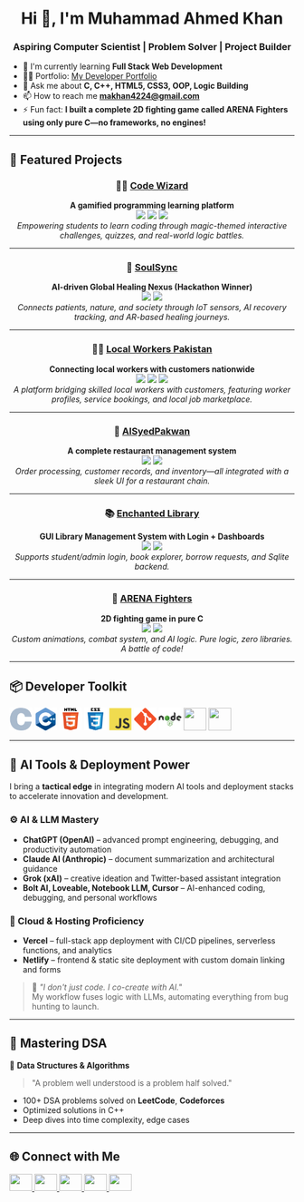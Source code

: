 <!--
**MuhammadAhmedKhan2006/MuhammadAhmedKhan2006** is a ✨ _special_ ✨ repository because its `README.md` (this file) appears on your GitHub profile.
-->

<h1 align="center">Hi 👋, I'm Muhammad Ahmed Khan</h1>
<h3 align="center">Aspiring Computer Scientist | Problem Solver | Project Builder</h3>

- 🌱 I'm currently learning **Full Stack Web Development**
- 👨‍💻 Portfolio: [My Developer Portfolio](https://my-portfolio-green-delta-93.vercel.app/)
- 💬 Ask me about **C, C++, HTML5, CSS3, OOP, Logic Building**
- 📫 How to reach me **makhan4224@gmail.com**
- ⚡ Fun fact: **I built a complete 2D fighting game called ARENA Fighters using only pure C—no frameworks, no engines!**

---

## 🚀 Featured Projects

<div align="center">

### 🧙‍♂️ [Code Wizard](https://github.com/MuhammadAhmedKhan2006/CodeWizard)
**A gamified programming learning platform**
<br>
<img src="https://img.shields.io/badge/Language-JavaScript-blue?style=for-the-badge&logo=javascript" />
<img src="https://img.shields.io/badge/Frontend-React-orange?style=for-the-badge&logo=react" />
<img src="https://img.shields.io/badge/Backend-Node.js-green?style=for-the-badge&logo=node.js" />
<br>
*Empowering students to learn coding through magic-themed interactive challenges, quizzes, and real-world logic battles.*

---

### 🧠 [SoulSync](https://github.com/MuhammadAhmedKhan2006/SoulSync)
**AI-driven Global Healing Nexus (Hackathon Winner)**
<br>
<img src="https://img.shields.io/badge/Tech-AWS_IoT,_Unity_AR,_Arduino-purple?style=for-the-badge" />
<img src="https://img.shields.io/badge/Focus-Healthcare_&_Eco-Wellness-red?style=for-the-badge" />
<br>
*Connects patients, nature, and society through IoT sensors, AI recovery tracking, and AR-based healing journeys.*

---

### 👷‍♂️ [Local Workers Pakistan](https://github.com/MuhammadAhmedKhan2006/LocalWorkersPakistan)
**Connecting local workers with customers nationwide**
<br>
<img src="https://img.shields.io/badge/Language-JavaScript-yellow?style=for-the-badge&logo=javascript" />
<img src="https://img.shields.io/badge/Backend-Node.js-green?style=for-the-badge&logo=node.js" />
<img src="https://img.shields.io/badge/Database-SQLite-blue?style=for-the-badge&logo=sqlite" />
<br>
*A platform bridging skilled local workers with customers, featuring worker profiles, service bookings, and local job marketplace.*

---

### 🥘 [AlSyedPakwan](https://github.com/MuhammadAhmedKhan2006/AlSyedPakwan)
**A complete restaurant management system**
<br>
<img src="https://img.shields.io/badge/Language-C++-blue?style=for-the-badge&logo=cplusplus" />
<img src="https://img.shields.io/badge/GUI-Qt-green?style=for-the-badge&logo=qt" />
<br>
*Order processing, customer records, and inventory—all integrated with a sleek UI for a restaurant chain.*

---

### 📚 [Enchanted Library](https://github.com/MuhammadAhmedKhan2006/Enchanted-Library)
**GUI Library Management System with Login + Dashboards**
<br>
<img src="https://img.shields.io/badge/C++-00599C?style=for-the-badge&logo=cplusplus&logoColor=white" />
<img src="https://img.shields.io/badge/Qt_GUI-Stylish-blueviolet?style=for-the-badge" />
<br>
*Supports student/admin login, book explorer, borrow requests, and Sqlite backend.*

---

### 🥊 [ARENA Fighters](https://github.com/MuhammadAhmedKhan2006/ARENA-Fighters)
**2D fighting game in pure C**
<br>
<img src="https://img.shields.io/badge/Language-C-blue?style=for-the-badge&logo=c" />
<img src="https://img.shields.io/badge/Graphics-Custom_Engine-red?style=for-the-badge" />
<br>
*Custom animations, combat system, and AI logic. Pure logic, zero libraries. A battle of code!*

</div>

---

## 📦 Developer Toolkit

<p align="left">
  <img src="https://raw.githubusercontent.com/devicons/devicon/master/icons/c/c-original.svg" width="40" height="40"/>
  <img src="https://raw.githubusercontent.com/devicons/devicon/master/icons/cplusplus/cplusplus-original.svg" width="40" height="40"/>
  <img src="https://raw.githubusercontent.com/devicons/devicon/master/icons/html5/html5-original-wordmark.svg" width="40" height="40"/>
  <img src="https://raw.githubusercontent.com/devicons/devicon/master/icons/css3/css3-original-wordmark.svg" width="40" height="40"/>
  <img src="https://raw.githubusercontent.com/devicons/devicon/master/icons/javascript/javascript-original.svg" width="40" height="40"/>
  <img src="https://raw.githubusercontent.com/devicons/devicon/master/icons/git/git-original.svg" width="40" height="40"/>
  <img src="https://raw.githubusercontent.com/devicons/devicon/master/icons/nodejs/nodejs-original-wordmark.svg" width="40" height="40"/>
  <img src="https://upload.wikimedia.org/wikipedia/commons/0/0b/Qt_logo_2016.svg" width="40" height="40"/>
  <img src="https://www.vectorlogo.zone/logos/sqlite/sqlite-icon.svg" width="40" height="40"/>
</p>

---

## 🤖 AI Tools & Deployment Power

I bring a **tactical edge** in integrating modern AI tools and deployment stacks to accelerate innovation and development.

### ⚙️ AI & LLM Mastery

- **ChatGPT (OpenAI)** – advanced prompt engineering, debugging, and productivity automation  
- **Claude AI (Anthropic)** – document summarization and architectural guidance  
- **Grok (xAI)** – creative ideation and Twitter-based assistant integration  
- **Bolt AI, Loveable, Notebook LLM, Cursor** – AI-enhanced coding, debugging, and personal workflows  

### 🚀 Cloud & Hosting Proficiency

- **Vercel** – full-stack app deployment with CI/CD pipelines, serverless functions, and analytics  
- **Netlify** – frontend & static site deployment with custom domain linking and forms  

> 🧠 *"I don't just code. I co-create with AI."*  
> My workflow fuses logic with LLMs, automating everything from bug hunting to launch.

---

## 📐 Mastering DSA

🚧 **Data Structures & Algorithms**  

> "A problem well understood is a problem half solved."

- 100+ DSA problems solved on **LeetCode**, **Codeforces**
- Optimized solutions in C++
- Deep dives into time complexity, edge cases
---

## 🌐 Connect with Me

<p align="left">
<a href="https://linkedin.com/in/muhammad-ahmed-khan-443a3232a" target="blank">
  <img src="https://raw.githubusercontent.com/rahuldkjain/github-profile-readme-generator/master/src/images/icons/Social/linked-in-alt.svg" height="30" width="40" />
</a>
<a href="https://fb.com/19p8ghzm2z/" target="blank">
  <img src="https://raw.githubusercontent.com/rahuldkjain/github-profile-readme-generator/master/src/images/icons/Social/facebook.svg" height="30" width="40" />
</a>
<a href="https://codeforces.com/profile/muhammadahmedkhan" target="blank">
  <img src="https://raw.githubusercontent.com/rahuldkjain/github-profile-readme-generator/master/src/images/icons/Social/codeforces.svg" height="30" width="40" />
</a>
<a href="https://leetcode.com/u/ahmedkhan-cs/" target="blank">
  <img src="https://raw.githubusercontent.com/rahuldkjain/github-profile-readme-generator/master/src/images/icons/Social/leet-code.svg" height="30" width="40" />
</a>
<a href="https://discord.gg/muhammad_ahmed_khan853" target="blank">
  <img src="https://raw.githubusercontent.com/rahuldkjain/github-profile-readme-generator/master/src/images/icons/Social/discord.svg" height="30" width="40" />
</a>
</p>

